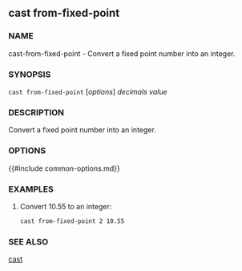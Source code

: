 ## cast from-fixed-point

### NAME

cast-from-fixed-point - Convert a fixed point number into an integer.

### SYNOPSIS

``cast from-fixed-point`` [*options*] *decimals* *value*

### DESCRIPTION

Convert a fixed point number into an integer.

### OPTIONS

{{#include common-options.md}}

### EXAMPLES

1. Convert 10.55 to an integer:
    ```sh
    cast from-fixed-point 2 10.55
    ```

### SEE ALSO

[cast](./cast.md)

